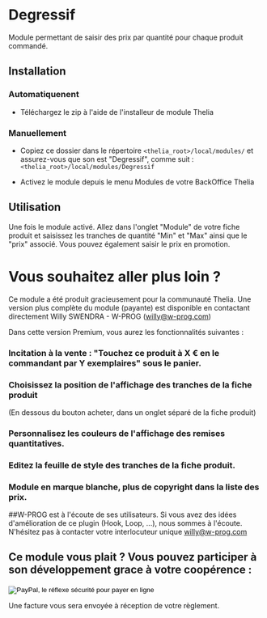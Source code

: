 # Degressif

Module permettant de saisir des prix par quantité pour chaque produit commandé.

## Installation

### Automatiquenent
* Téléchargez le zip à l'aide de l'installeur de module Thelia

### Manuellement

* Copiez ce dossier dans le répertoire  ```<thelia_root>/local/modules/``` et assurez-vous que son est "Degressif", comme suit : ```<thelia_root>/local/modules/Degressif```

* Activez le module depuis le menu Modules de votre BackOffice Thelia

## Utilisation

Une fois le module activé.
Allez dans l'onglet "Module" de votre fiche produit et saisissez les tranches de quantité "Min" et "Max" ainsi que le "prix" associé.
Vous pouvez également saisir le prix en promotion.

# Vous souhaitez aller plus loin ?

Ce module a été produit gracieusement pour la communauté Thelia.
Une version plus complète du module (payante) est disponible en contactant directement Willy SWENDRA - W-PROG (willy@w-prog.com)

Dans cette version Premium, vous aurez les fonctionnalités suivantes :
### Incitation à la vente : "Touchez ce produit à X € en le commandant par Y exemplaires" sous le panier.
### Choisissez la position de l'affichage des tranches de la fiche produit
(En dessous du bouton acheter, dans un onglet séparé de la fiche produit)
### Personnalisez les couleurs de l'affichage des remises quantitatives.
### Editez la feuille de style des tranches de la fiche produit.
### Module en marque blanche, plus de copyright dans la liste des prix.

##W-PROG est à l'écoute de ses utilisateurs.
Si vous avez des idées d'amélioration de ce plugin (Hook, Loop, ...), nous sommes à l'écoute.
N'hésitez pas à contacter votre interlocuteur unique willy@w-prog.com

## Ce module vous plait ? Vous pouvez participer à son développement grace à votre coopérence :
<form action="https://www.paypal.com/cgi-bin/webscr" method="post" target="_blank">
<input type="hidden" name="cmd" value="_s-xclick">
<input type="hidden" name="hosted_button_id" value="E9LACVJL9Q59L">
<input type="image" src="https://www.paypalobjects.com/fr_FR/FR/i/btn/btn_donate_LG.gif" border="0" name="submit" alt="PayPal, le réflexe sécurité pour payer en ligne">
<img alt="" border="0" src="https://www.paypalobjects.com/fr_FR/i/scr/pixel.gif" width="1" height="1">
</form>
Une facture vous sera envoyée à réception de votre règlement.
